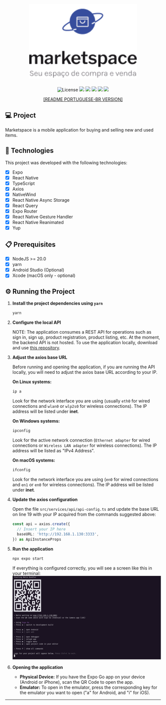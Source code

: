 <h1 align="center">
  <img
    alt="Marketspace"
    height="240"
    title="Marketspace"
    src=".github/assets/logo.png"
  />
</h1>

<p align="center">
  <img alt="License" src="https://img.shields.io/static/v1?label=license&message=MIT&color=16a34a&labelColor=0A1033">
  <img src="https://img.shields.io/static/v1?label=Ignite&message=ReactNative&color=16a34a&labelColor=0A1033" />
  <img src="https://img.shields.io/static/v1?label=Expo&message=51.0.9&color=16a34a&labelColor=0A1033" />
  <img src="https://img.shields.io/static/v1?label=ReactNative&message=0.74.1&color=16a34a&labelColor=0A1033" />
  <img src="https://img.shields.io/static/v1?label=NativeWind&message=2.0.11&color=16a34a&labelColor=0A1033" />
  <img src="https://img.shields.io/static/v1?label=ReactQuery&message=5.37.1&color=16a34a&labelColor=0A1033" />
</p>

<p align="center">
  <a href="https://github.com/brunodsazevedo/marketspace/blob/master/README-PORTUGUESE-BR.md">
    [README PORTUGUESE-BR VERSION]
  </a>
</p>

## 💻 Project

Marketspace is a mobile application for buying and selling new and used items.

## 🚀 Technologies

This project was developed with the following technologies:

- [x] Expo
- [x] React Native
- [x] TypeScript
- [x] Axios
- [x] NativeWind
- [x] React Native Async Storage
- [x] React Query
- [x] Expo Router
- [x] React Native Gesture Handler
- [x] React Native Reanimated
- [x] Yup

## 📋 Prerequisites

- [x] NodeJS >= 20.0
- [x] yarn
- [x] Android Studio (Optional)
- [x] Xcode (macOS only - optional)

## ⚙️ Running the Project

1. **Install the project dependencies using `yarn`**
    ```bash
    yarn
    ```

2. **Configure the local API**

   NOTE: The application consumes a REST API for operations such as sign in, sign up, product registration, product listing, etc. At the moment, the backend API is not hosted. To use the application locally, download and use [this repository](https://github.com/brunodsazevedo/marketspace-api).

3. **Adjust the axios base URL**

   Before running and opening the application, if you are running the API locally, you will need to adjust the axios base URL according to your IP.

   **On Linux systems:**
    ```bash
    ip a
    ```
   Look for the network interface you are using (usually `eth0` for wired connections and `wlan0` or `wlp2s0` for wireless connections). The IP address will be listed under **inet**.

   **On Windows systems:**
    ```bash
    ipconfig
    ```
   Look for the active network connection (`Ethernet adapter` for wired connections or `Wireless LAN adapter` for wireless connections). The IP address will be listed as "IPv4 Address".

   **On macOS systems:**
    ```bash
    ifconfig
    ```
   Look for the network interface you are using (`en0` for wired connections and `en1` or `en0` for wireless connections). The IP address will be listed under **inet**.

4. **Update the axios configuration**

   Open the file `src/services/api/api-config.ts` and update the base URL on line 19 with your IP acquired from the commands suggested above:
    ```typescript
    const api = axios.create({
      // Insert your IP here
      baseURL: 'http://192.168.1.130:3333',
    }) as ApiInstanceProps
    ```

5. **Run the application**
    ```bash
    npx expo start
    ```

   If everything is configured correctly, you will see a screen like this in your terminal:
   <img
    alt="Expo Terminal"
    title="Expo Terminal"
    src=".github/assets/expo-terminal-example.png"
  />

6. **Opening the application**

   - **Physical Device:** If you have the Expo Go app on your device (Android or iPhone), scan the QR Code to open the app.
   - **Emulator:** To open in the emulator, press the corresponding key for the emulator you want to open ("a" for Android, and "i" for iOS).

---
